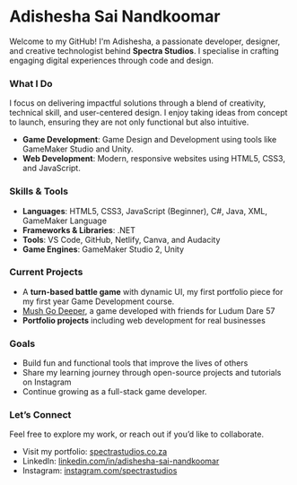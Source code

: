# Adishesha Sai Nandkoomar

Welcome to my GitHub! I'm Adishesha, a passionate developer, designer, and creative technologist behind **Spectra Studios**. I specialise in crafting engaging digital experiences through code and design.

### What I Do

I focus on delivering impactful solutions through a blend of creativity, technical skill, and user-centered design. I enjoy taking ideas from concept to launch, ensuring they are not only functional but also intuitive. 

- **Game Development**: Game Design and Development using tools like GameMaker Studio and Unity.
- **Web Development**: Modern, responsive websites using HTML5, CSS3, and JavaScript.

### Skills & Tools

- **Languages**: HTML5, CSS3, JavaScript (Beginner), C#, Java, XML, GameMaker Language
- **Frameworks & Libraries**: .NET
- **Tools**: VS Code, GitHub, Netlify, Canva, and Audacity
- **Game Engines**: GameMaker Studio 2, Unity 

### Current Projects

- A **turn-based battle game** with dynamic UI, my first portfolio piece for my first year Game Development course.
- [Mush Go Deeper](https://ldjam.com/events/ludum-dare/57/mush-go-deeper), a game developed with friends for Ludum Dare 57
- **Portfolio projects** including web development for real businesses

### Goals

- Build fun and functional tools that improve the lives of others
- Share my learning journey through open-source projects and tutorials on Instagram
- Continue growing as a full-stack game developer.

### Let’s Connect

Feel free to explore my work, or reach out if you’d like to collaborate.  
- Visit my portfolio: [spectrastudios.co.za](https://spectrastudios.co.za)  
- LinkedIn: [linkedin.com/in/adishesha-sai-nandkoomar](https://www.linkedin.com/in/adishesha-sai-nandkoomar-02850534a/)
- Instagram: [instagram.com/spectrastudios](https://www.instagram.com/spectra._.studios/)

